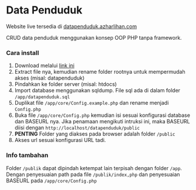 # Data Penduduk
Website live tersedia di [datapenduduk.azharlihan.com](https://datapenduduk.azharlihan.com/)

CRUD data penduduk menggunakan konsep OOP PHP tanpa framework.

### Cara install
1. Download melalui [link ini](https://github.com/azharlihan/datapenduduk/archive/master.zip)
2. Extract file nya, kemudian rename folder rootnya untuk mempermudah akses (misal: datapenduduk)
3. Pindahkan ke folder server (misal: htdocs)
4. Import database menggunakan sqldump. File sql ada di dalam folder `/app/datapenduduk.sql`
4. Duplikat file `/app/core/Config.example.php` dan rename menjadi `Config.php`
5. Buka file `/app/core/Config.php` kemudian isi sesuai konfigurasi database dan BASEURL nya. Jika penamaan mengikuti intruksi ini, maka BASEURL diisi dengan `http://localhost/datapenduduk/public`
6. **PENTING** Folder yang diakses pada browser adalah folder `/public`
7. Akses url sesuai konfigurasi URL tadi.

### Info tambahan
Folder `/publik` dapat dipindah ketempat lain terpisah dengan folder `/app`. Dengan penyesuaian path pada file `/publik/index,php` dan penyesuaian BASEURL pada `/app/core/Config.php`

